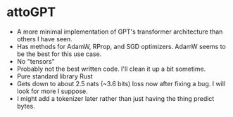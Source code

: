 # attoGPT

- A more minimal implementation of GPT's transformer architecture than others I have seen.
- Has methods for AdamW, RProp, and SGD optimizers. AdamW seems to be the best for this use case.
- No "tensors"
- Probably not the best written code. I'll clean it up a bit sometime.
- Pure standard library Rust
- Gets down to about 2.5 nats (~3.6 bits) loss now after fixing a bug. I will look for more I suppose.
- I might add a tokenizer later rather than just having the thing predict bytes.
